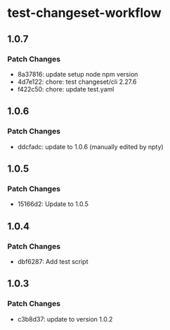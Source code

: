 # test-changeset-workflow

## 1.0.7

### Patch Changes

- 8a37816: update setup node npm version
- 4d7e122: chore: test changeset/cli 2.27.6
- f422c50: chore: update test.yaml

## 1.0.6

### Patch Changes

- ddcfadc: update to 1.0.6 (manually edited by npty)

## 1.0.5

### Patch Changes

- 15166d2: Update to 1.0.5

## 1.0.4

### Patch Changes

- dbf6287: Add test script

## 1.0.3

### Patch Changes

- c3b8d37: update to version 1.0.2
